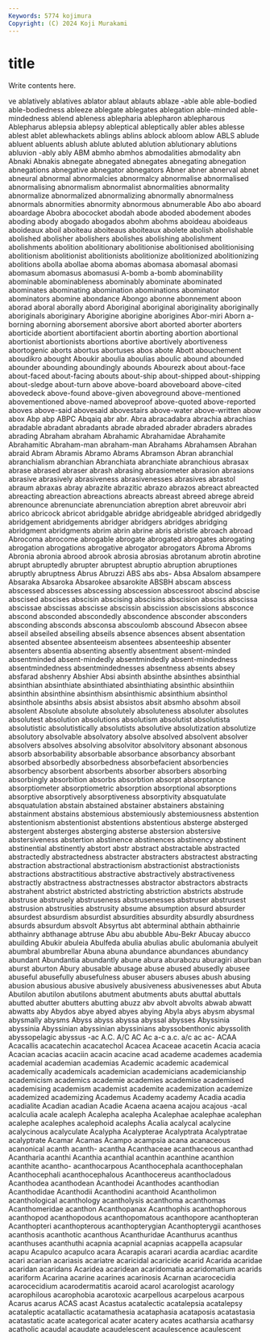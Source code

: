 ```yaml
---
Keywords: 5774 kojimura
Copyright: (C) 2024 Koji Murakami
---
```


# title

Write contents here.



ve ablatively ablatives ablator ablaut ablauts ablaze -able able
able-bodied able-bodiedness ableeze ablegate ablegates ablegation able-minded able-mindedness ablend ableness
ablepharia ablepharon ablepharous Ablepharus ablepsia ablepsy ableptical ableptically abler ables
ablesse ablest ablet ablewhackets ablings ablins ablock abloom ablow ABLS
ablude abluent abluents ablush ablute abluted ablution ablutionary ablutions abluvion
-ably ably ABM abmho abmhos abmodalities abmodality abn Abnaki Abnakis
abnegate abnegated abnegates abnegating abnegation abnegations abnegative abnegator abnegators Abner
abner abnerval abnet abneural abnormal abnormalcies abnormalcy abnormalise abnormalised abnormalising
abnormalism abnormalist abnormalities abnormality abnormalize abnormalized abnormalizing abnormally abnormalness abnormals
abnormities abnormity abnormous abnumerable Abo abo aboard aboardage Abobra abococket
abodah abode aboded abodement abodes aboding abody abogado abogados abohm
abohms aboideau aboideaus aboideaux aboil aboiteau aboiteaus aboiteaux abolete abolish
abolishable abolished abolisher abolishers abolishes abolishing abolishment abolishments abolition abolitionary
abolitionise abolitionised abolitionising abolitionism abolitionist abolitionists abolitionize abolitionized abolitionizing abolitions
abolla abollae aboma abomas abomasa abomasal abomasi abomasum abomasus abomasusi
A-bomb a-bomb abominability abominable abominableness abominably abominate abominated abominates abominating
abomination abominations abominator abominators abomine abondance Abongo abonne abonnement aboon
aborad aboral aborally abord Aboriginal aboriginal aboriginality aboriginally aboriginals aboriginary
Aborigine aborigine aborigines Abor-miri Aborn a-borning aborning aborsement aborsive abort
aborted aborter aborters aborticide abortient abortifacient abortin aborting abortion abortional
abortionist abortionists abortions abortive abortively abortiveness abortogenic aborts abortus abortuses
abos abote Abott abouchement aboudikro abought Aboukir aboulia aboulias aboulic
abound abounded abounder abounding aboundingly abounds Abourezk about about-face about-faced
about-facing abouts about-ship about-shipped about-shipping about-sledge about-turn above above-board aboveboard
above-cited abovedeck above-found above-given aboveground above-mentioned abovementioned above-named aboveproof above-quoted
above-reported aboves above-said abovesaid abovestairs above-water above-written abow abox Abp
abp ABPC Abqaiq abr abr. Abra abracadabra abrachia abrachias abradable
abradant abradants abrade abraded abrader abraders abrades abrading Abraham abraham
Abrahamic Abrahamidae Abrahamite Abrahamitic Abraham-man abraham-man Abrahams Abrahamsen Abrahan abraid
Abram Abramis Abramo Abrams Abramson Abran abranchial abranchialism abranchian Abranchiata
abranchiate abranchious abrasax abrase abrased abraser abrash abrasing abrasiometer abrasion
abrasions abrasive abrasively abrasiveness abrasivenesses abrasives abrastol abraum abraxas abray
abrazite abrazitic abrazo abrazos abreact abreacted abreacting abreaction abreactions abreacts
abreast abreed abrege abreid abrenounce abrenunciate abrenunciation abreption abret abreuvoir
abri abrico abricock abricot abridgable abridge abridgeable abridged abridgedly abridgement
abridgements abridger abridgers abridges abridging abridgment abridgments abrim abrin abrine
abris abristle abroach abroad Abrocoma abrocome abrogable abrogate abrogated abrogates
abrogating abrogation abrogations abrogative abrogator abrogators Abroma Abroms Abronia abronia
abrood abrook abrosia abrosias abrotanum abrotin abrotine abrupt abruptedly abrupter
abruptest abruptio abruption abruptiones abruptly abruptness Abrus Abruzzi ABS abs
abs- Absa Absalom absampere Absaraka Absaroka Absarokee absarokite ABSBH abscam
abscess abscessed abscesses abscessing abscession abscessroot abscind abscise abscised abscises
abscisin abscising abscisins abscision absciss abscissa abscissae abscissas abscisse abscissin
abscission abscissions absconce abscond absconded abscondedly abscondence absconder absconders absconding
absconds absconsa abscoulomb abscound Absecon absee abseil abseiled abseiling abseils
absence absences absent absentation absented absentee absenteeism absentees absenteeship absenter
absenters absentia absenting absently absentment absent-minded absentminded absent-mindedly absentmindedly absent-mindedness
absentmindedness absentmindednesses absentness absents absey absfarad abshenry Abshier Absi absinth
absinthe absinthes absinthial absinthian absinthiate absinthiated absinthiating absinthic absinthiin absinthin
absinthine absinthism absinthismic absinthium absinthol absinthole absinths absis absist absistos
absit absmho absohm absoil absolent Absolute absolute absolutely absoluteness absoluter
absolutes absolutest absolution absolutions absolutism absolutist absolutista absolutistic absolutistically absolutists
absolutive absolutization absolutize absolutory absolvable absolvatory absolve absolved absolvent absolver
absolvers absolves absolving absolvitor absolvitory absonant absonous absorb absorbability absorbable
absorbance absorbancy absorbant absorbed absorbedly absorbedness absorbefacient absorbencies absorbency absorbent
absorbents absorber absorbers absorbing absorbingly absorbition absorbs absorbtion absorpt absorptance
absorptiometer absorptiometric absorption absorptional absorptions absorptive absorptively absorptiveness absorptivity absquatulate
absquatulation abstain abstained abstainer abstainers abstaining abstainment abstains abstemious abstemiously
abstemiousness abstention abstentionism abstentionist abstentions abstentious absterge absterged abstergent absterges
absterging absterse abstersion abstersive abstersiveness abstertion abstinence abstinences abstinency abstinent
abstinential abstinently abstort abstr abstract abstractable abstracted abstractedly abstractedness abstracter
abstracters abstractest abstracting abstraction abstractional abstractionism abstractionist abstractionists abstractions abstractitious
abstractive abstractively abstractiveness abstractly abstractness abstractnesses abstractor abstractors abstracts abstrahent
abstrict abstricted abstricting abstriction abstricts abstrude abstruse abstrusely abstruseness abstrusenesses
abstruser abstrusest abstrusion abstrusities abstrusity absume absumption absurd absurder absurdest
absurdism absurdist absurdities absurdity absurdly absurdness absurds absurdum absvolt Absyrtus
abt abterminal abthain abthainrie abthainry abthanage abtruse Abu abu abubble
Abu-Bekr Abucay abucco abuilding Abukir abuleia Abulfeda abulia abulias abulic
abulomania abulyeit abumbral abumbrellar Abuna abuna abundance abundances abundancy abundant
Abundantia abundantly abune abura aburabozu aburagiri aburban aburst aburton Abury
abusable abusage abuse abused abusedly abusee abuseful abusefully abusefulness abuser
abusers abuses abush abusing abusion abusious abusive abusively abusiveness abusivenesses
abut Abuta Abutilon abutilon abutilons abutment abutments abuts abuttal abuttals
abutted abutter abutters abutting abuzz abv abvolt abvolts abwab abwatt
abwatts aby Abydos abye abyed abyes abying Abyla abys abysm
abysmal abysmally abysms Abyss abyss abyssa abyssal abysses Abyssinia abyssinia
Abyssinian abyssinian abyssinians abyssobenthonic abyssolith abyssopelagic abyssus -ac A.C. A/C
AC Ac a-c a.c. a/c ac ac- ACAA Acacallis acacatechin
acacatechol Acacea Acaceae acacetin Acacia acacia Acacian acacias acaciin acacin
acacine acad academe academes academia academial academian academias Academic academic
academical academically academicals academician academicians academicianship academicism academics academie academies
academise academised academising academism academist academite academization academize academized academizing
Academus Academy academy Acadia acadia acadialite Acadian acadian Acadie Acaena
acaena acajou acajous -acal acalculia acale acaleph Acalepha acalepha Acalephae
acalephae acalephan acalephe acalephes acalephoid acalephs Acalia acalycal acalycine acalycinous
acalyculate Acalypha Acalypterae Acalyptrata Acalyptratae acalyptrate Acamar Acamas Acampo acampsia
acana acanaceous acanonical acanth acanth- acantha Acanthaceae acanthaceous acanthad Acantharia
acanthi Acanthia acanthial acanthin acanthine acanthion acanthite acantho- acanthocarpous Acanthocephala
acanthocephalan Acanthocephali acanthocephalous Acanthocereus acanthocladous Acanthodea acanthodean Acanthodei Acanthodes acanthodian
Acanthodidae Acanthodii Acanthodini acanthoid Acantholimon acanthological acanthology acantholysis acanthoma acanthomas
Acanthomeridae acanthon Acanthopanax Acanthophis acanthophorous acanthopod acanthopodous acanthopomatous acanthopore acanthopteran
Acanthopteri acanthopterous acanthopterygian Acanthopterygii acanthoses acanthosis acanthotic acanthous Acanthuridae Acanthurus
acanthus acanthuses acanthuthi acapnia acapnial acapnias acappella acapsular acapu Acapulco
acapulco acara Acarapis acarari acardia acardiac acardite acari acarian acariasis
acariatre acaricidal acaricide acarid Acarida acaridae acaridan acaridans Acaridea acaridean
acaridomatia acaridomatium acarids acariform Acarina acarine acarines acarinosis Acarnan acarocecidia
acarocecidium acarodermatitis acaroid acarol acarologist acarology acarophilous acarophobia acarotoxic acarpellous
acarpelous acarpous Acarus acarus ACAS acast Acastus acatalectic acatalepsia acatalepsy
acataleptic acatallactic acatamathesia acataphasia acataposis acatastasia acatastatic acate acategorical acater
acatery acates acatharsia acatharsy acatholic acaudal acaudate acaudelescent acaulescence acaulescent
